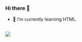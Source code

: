 ### Hi there 👋

- 🌱 I’m currently learning HTML.
##
<div>
     <a href="https://www.linkedin.com/in/franklinbarabas/" target="_blank"
      ><img
        src="https://img.shields.io/badge/LinkedIn-0077B5?style=for-the-badge&logo=linkedin&logoColor=white"
        target="_blank"
    /></a>
  
</div>
  
